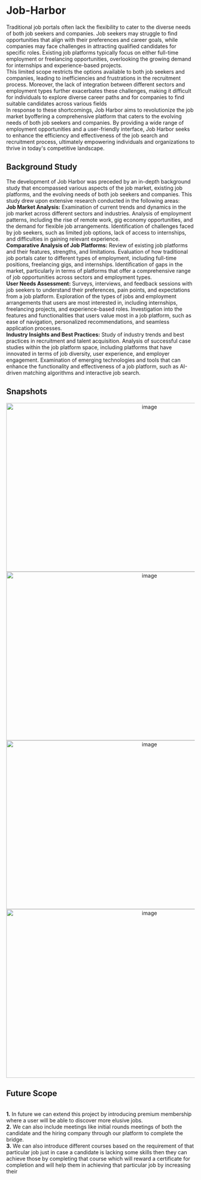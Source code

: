 # Job-Harbor
Traditional job portals often lack the flexibility to cater to the diverse needs of both job seekers and companies. Job seekers may struggle to find opportunities that align with their preferences and career goals, while companies may face challenges in attracting qualified candidates for specific roles. Existing job platforms typically focus on either full-time employment or freelancing opportunities, overlooking the growing demand for internships and experience-based
projects. 
<br>This limited scope restricts the options available to both job seekers and companies, leading to inefficiencies and frustrations in the recruitment process. Moreover, the lack of integration between different sectors and employment types further exacerbates these challenges, making it difficult for individuals to explore diverse career paths and for companies to find suitable candidates across various fields
<br> In response to these shortcomings, Job Harbor aims to revolutionize the job market byoffering a comprehensive platform that caters to the evolving needs of both job seekers
and companies. By providing a wide range of employment opportunities and a user-friendly interface, Job Harbor seeks to enhance the efficiency and effectiveness of the job search and recruitment process, ultimately empowering individuals and organizations to thrive in today's competitive landscape.


## Background Study
The development of Job Harbor was preceded by an in-depth background study that encompassed various aspects of the job market, existing job platforms, and the evolving
needs of both job seekers and companies. This study drew upon extensive research conducted in the following areas:
<br>**Job Market Analysis:** Examination of current trends and dynamics in the job market across different sectors and industries. Analysis of employment patterns, including the rise of remote work, gig economy opportunities, and the demand for flexible job arrangements. Identification of challenges faced by job seekers, such as limited job options, lack of access to internships, and difficulties in gaining relevant experience. 
<br>**Comparative Analysis of Job Platforms:** Review of existing job platforms and their features, strengths, and limitations. Evaluation of how traditional job portals cater to different types of employment, including full-time positions, freelancing gigs, and internships. Identification of gaps in the market, particularly in terms of platforms that offer a comprehensive range of job opportunities across sectors and employment types. 
<br>**User Needs Assessment:** Surveys, interviews, and feedback sessions with job seekers to understand their preferences, pain points, and expectations from a job platform. Exploration of the types of jobs and employment arrangements that users are most interested in, including internships, freelancing projects, and experience-based roles. Investigation into the features and functionalities that users value most in a job platform, such as ease of navigation, personalized recommendations, and seamless application processes. 
<br>**Industry Insights and Best Practices:** Study of industry trends and best practices in recruitment and talent acquisition. Analysis of successful case studies within the job platform space, including platforms that have innovated in terms of job diversity, user experience, and employer engagement. Examination of emerging technologies and tools that can enhance the functionality and effectiveness of a job platform, such as AI-driven matching algorithms and interactive job search.

## Snapshots 
<p align ='center'>
<img width="750" height="450" alt="image" src="https://github.com/Tanu-Shree22/Job-Harbor/assets/114923618/3579a1ad-38aa-4917-9c8c-5a878feac502">
  
<img width="750" height="450" alt="image" src="https://github.com/Tanu-Shree22/Job-Harbor/assets/114923618/9d555b30-1d84-44b4-ade8-ebce1de3e7d6">

<img width="750" height="450" alt="image" src="https://github.com/Tanu-Shree22/Job-Harbor/assets/114923618/99853a47-3651-40a0-9014-d53c43af1498">

<img width="750" height="450" alt="image" src="https://github.com/Tanu-Shree22/Job-Harbor/assets/114923618/2e1119ba-ed37-47e6-a6ce-d94e85444a3d">

</p>

## Future Scope
<br>**1.** In future we can extend this project by introducing premium membership where a user will be able to discover more elusive jobs. 
<br>**2.** We can also include meetings like initial rounds meetings of both the candidate and the hiring company through our platform to complete the bridge. 
<br>**3.** We can also introduce different courses based on the requirement of that particular job just in case a candidate is lacking some skills then they can achieve those by completing that course which will reward a certificate for completion and will help them in achieving that particular job by increasing their
